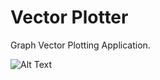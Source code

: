 # Vector Plotter

Graph Vector Plotting Application. 
  
![Alt Text](https://media.giphy.com/media/v1.Y2lkPTc5MGI3NjExN2Q3YjVmNGIyYWEwMzlkZDI3NGNhNzJiODA1OWY0MTZiY2I3ZmRhNyZjdD1n/lFhrq1dbSUbAEOaQ7u/giphy.gif)  
